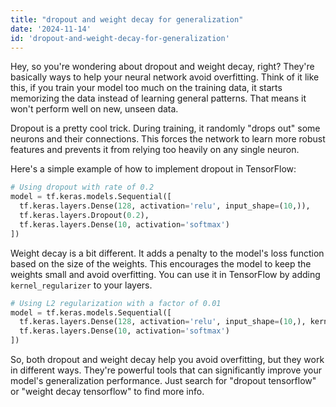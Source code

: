 ```yaml
---
title: "dropout and weight decay for generalization"
date: '2024-11-14'
id: 'dropout-and-weight-decay-for-generalization'
---
```


Hey, so you're wondering about dropout and weight decay, right? They're basically ways to help your neural network avoid overfitting. Think of it like this, if you train your model too much on the training data, it starts memorizing the data instead of learning general patterns. That means it won't perform well on new, unseen data. 

Dropout is a pretty cool trick. During training, it randomly "drops out" some neurons and their connections. This forces the network to learn more robust features and prevents it from relying too heavily on any single neuron. 

Here's a simple example of how to implement dropout in TensorFlow:

```python
# Using dropout with rate of 0.2
model = tf.keras.models.Sequential([
  tf.keras.layers.Dense(128, activation='relu', input_shape=(10,)),
  tf.keras.layers.Dropout(0.2),
  tf.keras.layers.Dense(10, activation='softmax')
])
```

Weight decay is a bit different. It adds a penalty to the model's loss function based on the size of the weights. This encourages the model to keep the weights small and avoid overfitting. You can use it in TensorFlow by adding `kernel_regularizer` to your layers.

```python
# Using L2 regularization with a factor of 0.01
model = tf.keras.models.Sequential([
  tf.keras.layers.Dense(128, activation='relu', input_shape=(10,), kernel_regularizer=tf.keras.regularizers.l2(0.01)),
  tf.keras.layers.Dense(10, activation='softmax')
])
```

So, both dropout and weight decay help you avoid overfitting, but they work in different ways.  They're powerful tools that can significantly improve your model's generalization performance.  Just search for "dropout tensorflow" or "weight decay tensorflow" to find more info.
